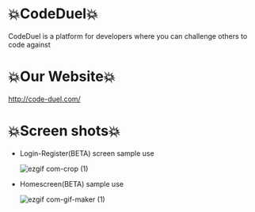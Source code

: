 # 💥CodeDuel💥


CodeDuel is a platform for developers where you can challenge others to code against

# 💥Our Website💥
 http://code-duel.com/

# 💥Screen shots💥

  * Login-Register(BETA) screen sample use 

      ![ezgif com-crop (1)](https://user-images.githubusercontent.com/63316015/88575581-c934e400-d04c-11ea-88c1-4065c78fc0c7.gif)
      
  * Homescreen(BETA) sample use
  
      ![ezgif com-gif-maker (1)](https://user-images.githubusercontent.com/63316015/95060078-7473b080-0702-11eb-95d1-fa18bf80285a.gif)


